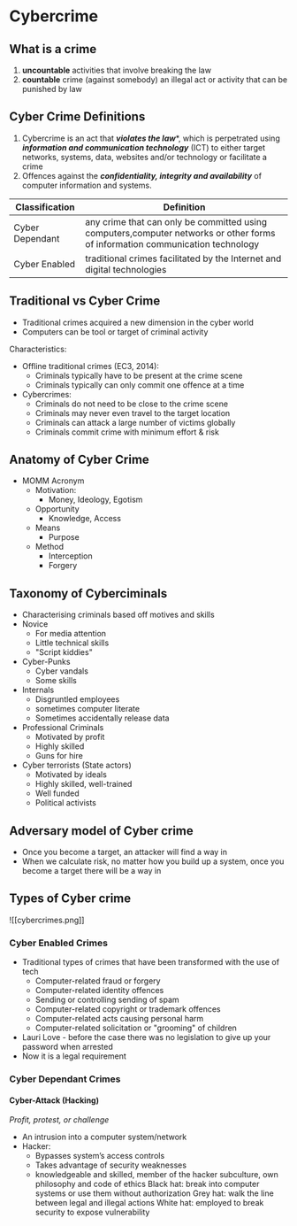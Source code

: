 # Cybercrime

## What is a crime
1. **uncountable** activities that involve breaking the law
2. **countable** crime (against somebody) an illegal act or activity that can be punished by law

## Cyber Crime Definitions
1. Cybercrime is an act that ***violates the law****, which is perpetrated using ***information and communication technology*** (ICT) to either target networks, systems, data, websites and/or technology or facilitate a crime
2. Offences against the ***confidentiality, integrity and availability*** of computer information and systems.

| Classification | Definition |
|---------------|------------|
| Cyber Dependant |any crime that can only be committed using computers,computer networks or other forms of information communication technology            |
| Cyber Enabled | traditional crimes facilitated by the Internet and digital technologies

## Traditional vs Cyber Crime
- Traditional crimes acquired a new dimension in the cyber world
- Computers can be tool or target of criminal activity

Characteristics:
- Offline traditional crimes (EC3, 2014):
	- Criminals typically have to be present at the crime scene
	- Criminals typically can only commit one offence at a time
- Cybercrimes:
	- Criminals do not need to be close to the crime scene
	- Criminals may never even travel to the target location
	- Criminals can attack a large number of victims globally
	- Criminals commit crime with minimum effort & risk

## Anatomy of Cyber Crime
- MOMM Acronym
	- Motivation: 
		- Money, Ideology, Egotism
	- Opportunity
		- Knowledge, Access
	- Means
		- Purpose
	- Method
		- Interception
		- Forgery

## Taxonomy of Cyberciminals
- Characterising criminals based off motives and skills
- Novice
	- For media attention
	- Little technical skills
	- "Script kiddies"
- Cyber-Punks
	- Cyber vandals
	- Some skills
- Internals
	- Disgruntled employees
	- sometimes computer literate
	- Sometimes accidentally release data
- Professional Criminals
	- Motivated by profit
	- Highly skilled
	- Guns for hire
- Cyber terrorists (State actors)
	- Motivated by ideals
	- Highly skilled, well-trained
	- Well funded
	- Political activists


## Adversary model of Cyber crime
- Once you become a target, an attacker will find a way in
- When we calculate risk, no matter how you build up a system, once you become a target there will be a way in

## Types of Cyber crime

![[cybercrimes.png]]

### Cyber Enabled Crimes
- Traditional types of crimes that have been transformed with the use of tech
	- Computer-related fraud or forgery
	- Computer-related identity offences
	- Sending or controlling sending of spam
	- Computer-related copyright or trademark offences
	- Computer-related acts causing personal harm
	- Computer-related solicitation or "grooming" of children
- Lauri Love - before the case there was no legislation to give up your password when arrested
- Now it is a legal requirement

### Cyber Dependant Crimes
#### Cyber-Attack (Hacking)
*Profit, protest, or challenge*
- An intrusion into a computer system/network
- Hacker:
	- Bypasses system’s access controls 
	- Takes advantage of security weaknesses 
	- knowledgeable and skilled, member of the hacker subculture, own philosophy and code of
ethics
Black hat: break into computer systems or use them without authorization
Grey hat: walk the line between legal and illegal actions
White hat: employed to break security to expose vulnerability


